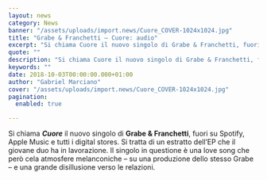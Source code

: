 ```yaml
---
layout: news
category: News
banner: "/assets/uploads/import.news/Cuore_COVER-1024x1024.jpg"
title: "Grabe & Franchetti – Cuore: audio"
excerpt: "Si chiama Cuore il nuovo singolo di Grabe & Franchetti, fuori su Spotify, Apple Music e tutti i digital stores. Si tratta di un estratto dell’EP che il giovane duo ha in lavorazione. Il singolo in questione è una love song che però cela atmosfere melanconiche – su una produzione dello stesso Grabe – e [&hellip"
quote: ""
description: "Si chiama Cuore il nuovo singolo di Grabe & Franchetti, fuori su Spotify, Apple Music e tutti i digital stores. Si tratta di un estratto dell’EP che il giovane duo ha in lavorazione. Il singolo in questione è una love song che però cela atmosfere melanconiche – su una produzione dello stesso Grabe – e [&hellip"
keywords: ""
date: 2018-10-03T00:00:00.000+01:00
author: "Gabriel Marciano"
cover: "/assets/uploads/import.news/Cuore_COVER-1024x1024.jpg"
pagination:
  enabled: true

---
```


Si chiama **_Cuore_** il nuovo singolo di **Grabe & Franchetti**, fuori su Spotify, Apple Music e tutti i digital stores. Si tratta di un estratto dell’EP che il giovane duo ha in lavorazione. Il singolo in questione è una love song che però cela atmosfere melanconiche – su una produzione dello stesso Grabe – e una grande disillusione verso le relazioni.
